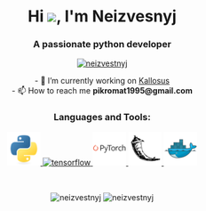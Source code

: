 <h1 align="center">Hi <img src="https://github.com/blackcater/blackcater/raw/main/images/Hi.gif" height="32"/>, I'm Neizvesnyj</h1>
<h3 align="center">A passionate python developer</h3>

<p align="center"> 
<a href="https://github.com/ryo-ma/github-profile-trophy"><img src="https://github-profile-trophy.vercel.app/?username=neizvestnyj" alt="neizvestnyj" />
</a> 
</p>

<p align="center">
- 🔭 I’m currently working on <a href="https://kallosus.ru/">Kallosus</a>
<br/>
- 📫 How to reach me <b>pikromat1995@gmail.com</b>
</p>
  
<h3 align="center">Languages and Tools:</h3>
<p align="center">
  <a href="https://www.python.org" target="_blank" rel="noreferrer">
    <img src="https://raw.githubusercontent.com/devicons/devicon/master/icons/python/python-original.svg" alt="python" width="60" height="60"/> 
  </a> 
  <a href="https://www.tensorflow.org" target="_blank" rel="noreferrer"> 
    <img src="https://www.vectorlogo.zone/logos/tensorflow/tensorflow-icon.svg" alt="tensorflow" width="60" height="60"/> 
  </a> 
  <a href="https://pytorch.org/" target="_blank" rel="noreferrer"> 
    <img src="https://raw.githubusercontent.com/devicons/devicon/master/icons/pytorch/pytorch-original-wordmark.svg" alt="pytorch" width="60" height="60"/> 
  </a> 
  <a href="https://flask.palletsprojects.com/en/stable/" target="_blank" rel="noreferrer"> 
    <img src="https://raw.githubusercontent.com/devicons/devicon/master/icons/flask/flask-original.svg" alt="flask" width="60" height="60"/> 
  </a> 
  <a href="https://www.docker.com/" target="_blank" rel=""> 
    <img src="https://github.com/devicons/devicon/blob/master/icons/docker/docker-original.svg" alt="docker" width="60" height="60"/> 
  </a> 
</p>
<br />

<p align="center">
<img align="center" src="https://github-readme-stats.vercel.app/api?username=neizvestnyj&show_icons=true&locale=en" alt="neizvestnyj" /> 
<img align="center" src="https://github-readme-stats.vercel.app/api/top-langs?username=neizvestnyj&show_icons=true&locale=en&layout=compact" alt="neizvestnyj" />
</p>
